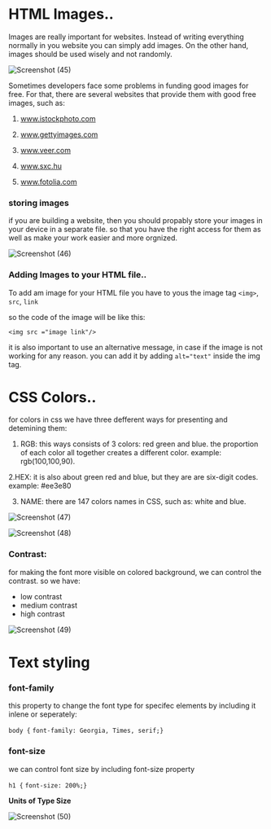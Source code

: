 # HTML Images..

Images are really important for websites. Instead of writing everything normally in you website you can simply add images. On the other hand, images should be used wisely and not randomly.

![Screenshot (45)](https://user-images.githubusercontent.com/70090232/92681090-569a7200-f335-11ea-9bef-268cd6ce18fe.png)

Sometimes developers face some problems in funding good images for free. For that, there are several websites that provide them with good free images, such as:

1. www.istockphoto.com

2. www.gettyimages.com

3. www.veer.com

4. www.sxc.hu

5. www.fotolia.com


### storing images

if you are building a website, then you should propably store your images in your device in a separate file. so that you have the right access for them as well as make your work easier and more orgnized.


![Screenshot (46)](https://user-images.githubusercontent.com/70090232/92682043-007afe00-f338-11ea-939e-d55956b9e312.png)

### Adding Images to your HTML file..

To add am image for your HTML file you have to yous the image tag `<img>`, `src`, `link`

so the code of the image will be like this:

`<img src ="image link"/>`

it is also important to use an alternative message, in case if the image is not working for any reason. you can add it by adding `alt="text"` inside the img tag.



# CSS Colors..

for colors in css we have three defferent ways for presenting and detemining them:

1. RGB: this ways consists of 3 colors: red green and blue. the proportion of each color all together creates a different color. example: rgb(100,100,90).

2.HEX: it is also about green red and blue, but they are are six-digit codes. example: #ee3e80

3. NAME: there are 147 colors names in CSS, such as: white and blue.


![Screenshot (47)](https://user-images.githubusercontent.com/70090232/92682933-3b7e3100-f33a-11ea-80a2-3975462c490c.png)


![Screenshot (48)](https://user-images.githubusercontent.com/70090232/92683516-c27fd900-f33b-11ea-8ea7-d6014f015b90.png)


### Contrast:

for making the font more visible on colored background, we can control the contrast. so we have:

- low contrast
- medium contrast
- high contrast

![Screenshot (49)](https://user-images.githubusercontent.com/70090232/92683419-851b4b80-f33b-11ea-98e8-a0861820a238.png)



# Text styling

### font-family

this property to change the font type for specifec elements by including it inlene or seperately:

`body {`
`font-family: Georgia, Times, serif;}`


### font-size

we can control font size by including font-size property

`h1 {`
`font-size: 200%;}`

**Units of Type Size**

![Screenshot (50)](https://user-images.githubusercontent.com/70090232/92685048-8cdcef00-f33f-11ea-882a-a36d6c84362f.png)
